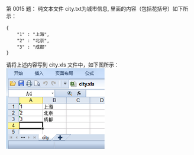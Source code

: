 第 0015 题： 纯文本文件 city.txt为城市信息, 里面的内容（包括花括号）如下所示：         
```
{
    "1" : "上海",
    "2" : "北京",
    "3" : "成都"
}
```
请将上述内容写到 city.xls 文件中，如下图所示：       
![](../Data/0015.png)